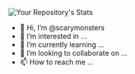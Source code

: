 ![Your Repository's Stats](https://github-readme-stats.vercel.app/api?scarymonsters=Your_GitHub_scarymonsters&show_icons=true)
- 👋 Hi, I’m @scarymonsters
- 👀 I’m interested in ...
- 🌱 I’m currently learning ...
- 💞️ I’m looking to collaborate on ...
- 📫 How to reach me ...

<!---
scarymonsters/scarymonsters is a ✨ special ✨ repository because its `README.md` (this file) appears on your GitHub profile.
You can click the Preview link to take a look at your changes.
--->
